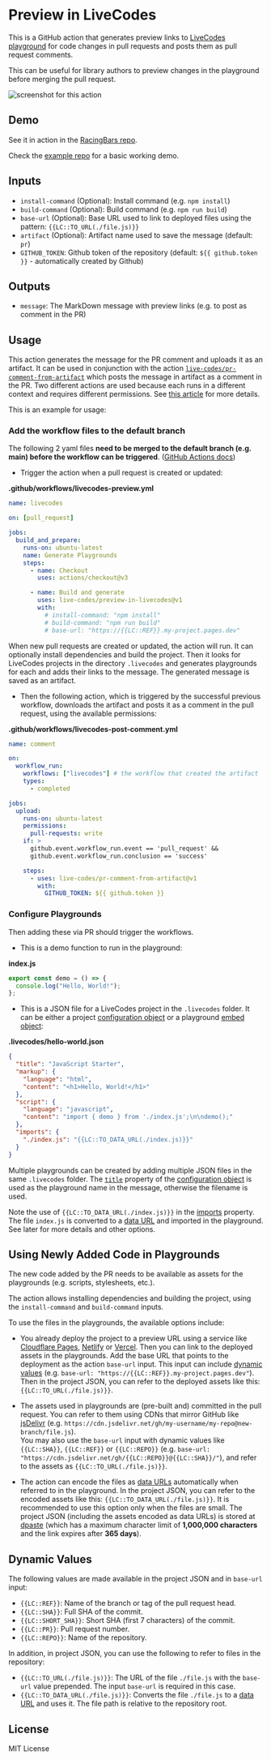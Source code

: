 # Preview in LiveCodes

This is a GitHub action that generates preview links to [LiveCodes playground](https://livecodes.io) for code changes in pull requests and posts them as pull request comments.

This can be useful for library authors to preview changes in the playground before merging the pull request.

![screenshot for this action](./screenshot.png)

## Demo

See it in action in the [RacingBars repo](https://github.com/hatemhosny/racing-bars/pull/184#issuecomment-2323477057).

Check the [example repo](https://github.com/hatemhosny/preview-in-livecodes-demo) for a basic working demo.

## Inputs

- `install-command` (Optional): Install command (e.g. `npm install`)
- `build-command` (Optional): Build command (e.g. `npm run build`)
- `base-url` (Optional): Base URL used to link to deployed files using the pattern: `{{LC::TO_URL(./file.js)}}`
- `artifact` (Optional): Artifact name used to save the message (default: `pr`)
- `GITHUB_TOKEN`: Github token of the repository (default: `${{ github.token }}` - automatically created by Github)

## Outputs

- `message`: The MarkDown message with preview links (e.g. to post as comment in the PR)

## Usage

This action generates the message for the PR comment and uploads it as an artifact. It can be used in conjunction with the action [`live-codes/pr-comment-from-artifact`](https://github.com/live-codes/pr-comment-from-artifact) which posts the message in artifact as a comment in the PR. Two different actions are used because each runs in a different context and requires different permissions. See [this article](https://securitylab.github.com/research/github-actions-preventing-pwn-requests/) for more details.

This is an example for usage:

### Add the workflow files to the default branch

The following 2 yaml files **need to be merged to the default branch (e.g. main) before the workflow can be triggered**. ([GitHub Actions docs](https://docs.github.com/en/actions/using-workflows/events-that-trigger-workflows#workflow_run))

- Trigger the action when a pull request is created or updated:

**.github/workflows/livecodes-preview.yml**

```yaml
name: livecodes

on: [pull_request]

jobs:
  build_and_prepare:
    runs-on: ubuntu-latest
    name: Generate Playgrounds
    steps:
      - name: Checkout
        uses: actions/checkout@v3

      - name: Build and generate
        uses: live-codes/preview-in-livecodes@v1
        with:
          # install-command: "npm install"
          # build-command: "npm run build"
          # base-url: "https://{{LC::REF}}.my-project.pages.dev"
```

When new pull requests are created or updated, the action will run. It can optionally install dependencies and build the project. Then it looks for LiveCodes projects in the directory `.livecodes` and generates playgrounds for each and adds their links to the message. The generated message is saved as an artifact.

- Then the following action, which is triggered by the successful previous workflow, downloads the artifact and posts it as a comment in the pull request, using the available permissions:

**.github/workflows/livecodes-post-comment.yml**

```yaml
name: comment

on:
  workflow_run:
    workflows: ["livecodes"] # the workflow that created the artifact
    types:
      - completed

jobs:
  upload:
    runs-on: ubuntu-latest
    permissions:
      pull-requests: write
    if: >
      github.event.workflow_run.event == 'pull_request' &&
      github.event.workflow_run.conclusion == 'success'

    steps:
      - uses: live-codes/pr-comment-from-artifact@v1
        with:
          GITHUB_TOKEN: ${{ github.token }}
```

### Configure Playgrounds

Then adding these via PR should trigger the workflows.

- This is a demo function to run in the playground:

**index.js**

```js
export const demo = () => {
  console.log("Hello, World!");
};
```

- This is a JSON file for a LiveCodes project in the `.livecodes` folder. It can be either a project [configuration object](https://livecodes.io/docs/configuration/configuration-object) or a playground [embed object](https://livecodes.io/docs/sdk/js-ts#createplayground):

**.livecodes/hello-world.json**

```json
{
  "title": "JavaScript Starter",
  "markup": {
    "language": "html",
    "content": "<h1>Hello, World!</h1>"
  },
  "script": {
    "language": "javascript",
    "content": "import { demo } from './index.js';\n\ndemo();"
  },
  "imports": {
    "./index.js": "{{LC::TO_DATA_URL(./index.js)}}"
  }
}
```

Multiple playgrounds can be created by adding multiple JSON files in the same `.livecodes` folder. The [`title`](https://livecodes.io/docs/configuration/configuration-object#title) property of the [configuration object](https://livecodes.io/docs/configuration/configuration-object) is used as the playground name in the message, otherwise the filename is used.

Note the use of `{{LC::TO_DATA_URL(./index.js)}}` in the [imports](https://livecodes.io/docs/features/module-resolution#custom-module-resolution) property. The file `index.js` is converted to a [data URL](https://developer.mozilla.org/en-US/docs/Web/HTTP/Basics_of_HTTP/Data_URIs) and imported in the playground. See later for more details and other options.

## Using Newly Added Code in Playgrounds

The new code added by the PR needs to be available as assets for the playgrounds (e.g. scripts, stylesheets, etc.).

The action allows installing dependencies and building the project, using the `install-command` and `build-command` inputs.

To use the files in the playgrounds, the available options include:

- You already deploy the project to a preview URL using a service like [Cloudflare Pages](https://pages.cloudflare.com/), [Netlify](https://www.netlify.com/) or [Vercel](https://vercel.com/). Then you can link to the deployed assets in the playgrounds. Add the base URL that points to the deployment as the action `base-url` input. This input can include [dynamic values](#dynamic-values) (e.g. `base-url: "https://{{LC::REF}}.my-project.pages.dev"`). Then in the project JSON, you can refer to the deployed assets like this: `{{LC::TO_URL(./file.js)}}`.

- The assets used in playgrounds are (pre-built and) committed in the pull request. You can refer to them using CDNs that mirror GitHub like [jsDelivr](https://www.jsdelivr.com/) (e.g. `https://cdn.jsdelivr.net/gh/my-username/my-repo@new-branch/file.js`).  
  You may also use the `base-url` input with dynamic values like `{{LC::SHA}}`, `{{LC::REF}}` or `{{LC::REPO}}` (e.g. `base-url: "https://cdn.jsdelivr.net/gh/{{LC::REPO}}@{{LC::SHA}}/"`), and refer to the assets as `{{LC::TO_URL(./file.js)}}`.

- The action can encode the files as [data URLs](https://developer.mozilla.org/en-US/docs/Web/HTTP/Basics_of_HTTP/Data_URIs) automatically when referred to in the playground. In the project JSON, you can refer to the encoded assets like this: `{{LC::TO_DATA_URL(./file.js)}}`. It is recommended to use this option only when the files are small. The project JSON (including the assets encoded as data URLs) is stored at [dpaste](https://dpaste.com/) (which has a maximum character limit of **1,000,000 characters** and the link expires after **365 days**).

## Dynamic Values

The following values are made available in the project JSON and in `base-url` input:

- `{{LC::REF}}`: Name of the branch or tag of the pull request head.
- `{{LC::SHA}}`: Full SHA of the commit.
- `{{LC::SHORT_SHA}}`: Short SHA (first 7 characters) of the commit.
- `{{LC::PR}}`: Pull request number.
- `{{LC::REPO}}`: Name of the repository.

In addition, in project JSON, you can use the following to refer to files in the repository:

- `{{LC::TO_URL(./file.js)}}`: The URL of the file `./file.js` with the `base-url` value prepended. The input `base-url` is required in this case.
- `{{LC::TO_DATA_URL(./file.js)}}`: Converts the file `./file.js` to a [data URL](https://developer.mozilla.org/en-US/docs/Web/HTTP/Basics_of_HTTP/Data_URIs) and uses it. The file path is relative to the repository root.

## License

MIT License
